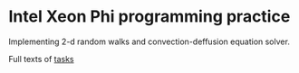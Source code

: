 # Intel Xeon Phi programming practice

Implementing 2-d random walks and convection-deffusion equation solver.

Full texts of [tasks](https://docs.google.com/document/d/1wQQLKP5uD0-msZWFUC6sXm4gWRMAFrLqFPwHvjjLRdM/edit)
